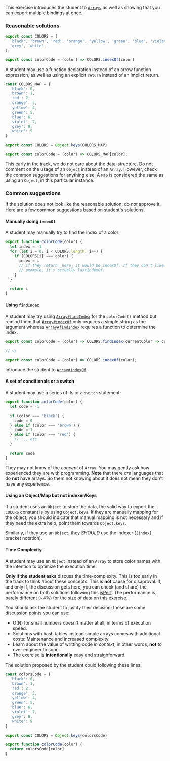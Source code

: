 This exercise introduces the student to [`Arrays`][ref-array] as well as showing that you can export multiple bindings
at once.

### Reasonable solutions

```javascript
export const COLORS = [
  'black', 'brown', 'red', 'orange', 'yellow', 'green', 'blue', 'violet',
  'grey', 'white',
];

export const colorCode = (color) => COLORS.indexOf(color)
```

A student may use a function declaration instead of an arrow function expression, as well as using an explicit `return`
instead of an implict return.

```javascript
const COLORS_MAP = {
  'black': 0,
  'brown': 1,
  'red': 2,
  'orange': 3,
  'yellow': 4,
  'green': 5,
  'blue': 6,
  'violet': 7,
  'grey': 8,
  'white': 9
}

export const COLORS = Object.keys(COLORS_MAP)

export const colorCode = (color) => COLORS_MAP[color];
```

This early in the track, we do not care about the data-structure. Do not comment on the usage of an `Object` instead of
an `Array`. However, check the common suggestions for anything else. A `Map` is considered the same as using an
`Object`, in this particular instance.


### Common suggestions

If the solution does not look like the reasonable solution, do _not_ approve it. Here are a few common suggestions
based on student's solutions.

#### Manually doing `indexOf`

A student may manually try to find the index of a color:

```javascript
export function colorCode(color) {
  let index = -1
  for (let i = 0; i < COLORS.length; i++) {
    if (COLORS[i] === color) {
      index = i
      // if they return _here_ it would be indexOf. If they don't like in this
      // example, it's actually lastIndexOf.
    }
  }

  return i
}
```

#### Using `findIndex`

A student may try using [`Array#findIndex`][ref-array-find-index] for the `colorCode()` method but remind them that
[`Array#indexOf`][ref-array-index-of] only requires a simple string as the argument whereas
[`Array#findIndex`][ref-array-find-index] requires a function to determine the index.

```js
export const colorCode = (color) => COLORS.findIndex(currentColor => currentColor === color);

// vs

export const colorCode = (color) => COLORS.indexOf(color);
```

Introduce the student to [`Array#indexOf`][ref-array-index-of].

#### A set of conditionals or a switch

A student may use a series of ifs or a `switch` statement:

```javascript
export function colorCode(color) {
  let code = -1

  if (color === 'black') {
    code = 0
  } else if (color === 'brown') {
    code = 1
  } else if (color === 'red') {
    // ... etc
  }

  return code
}
```

They may not know of the _concept_ of `Array`. You may gently ask how experienced they are with programming. **Note**
that there _are_ languages that do **not** have arrays. So them not knowing about it does not mean they don't have any
experience.

#### Using an Object/Map but not indexer/Keys

If a student uses an `Object` to store the data, the valid way to export the `COLORS` constant is by using
`Object.keys`. If they are manually mapping for the object, you should indicate that manual mapping is not necessary
and if they need the extra help, point them towards `Object.keys`.

Similarly, if they use an `Object`, they _SHOULD_ use the indexer (`[index]` bracket notation).

#### Time Complexity

A student may use an `Object` instead of an `Array` to store color names with the intention to optimize the execution
time.

**Only if the student asks** discuss the time-complexity. This is _too_ early in the track to think about these
concepts. This is **not** cause for disaproval. If, and only if, the discussion gets here, you can check (and share)
the performance on both solutions following this [jsPerf][benchmark]. The performance is barely different (~4%) for
the size of data on this exercise.

You should ask the student to justify their decision; these are some discussion points you can use:

* O(N) for small numbers doesn't matter at all, in terms of execution speed.
* Solutions with hash tables instead simple arrays comes with additional costs: Maintenance and increased complexity.
* Learn about the value of writting code *in context*, in other words, **not** to over engineer to soon.
* The exercise is **intentionally** easy and straighforward.

The solution proposed by the student could following these lines:

```javascript
const colorsCode = {
  'black': 0,
  'brown': 1,
  'red': 2,
  'orange': 3,
  'yellow': 4,
  'green': 5,
  'blue': 6,
  'violet': 7,
  'grey': 8,
  'white': 9
}

export const COLORS = Object.keys(colorsCode)

export function colorCode(color) {
  return colorsCode[color]
}
```

[ref-array]: https://developer.mozilla.org/en-US/docs/Web/JavaScript/Reference/Global_Objects/Array
[ref-array-index-of]: https://developer.mozilla.org/en-US/docs/Web/JavaScript/Reference/Global_Objects/Array/indexOf
[ref-array-find-index]: https://developer.mozilla.org/en-US/docs/Web/JavaScript/Reference/Global_Objects/Array/findIndex
[benchmark]: https://jsperf.com/resistor-color-perf
